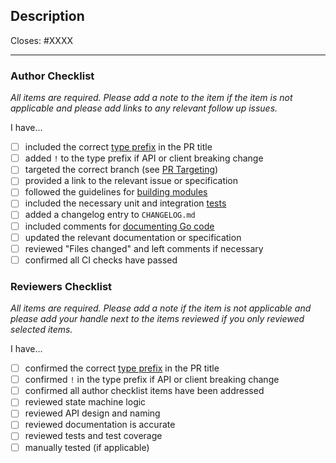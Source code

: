 <!--
The default pull request template is for types feat, fix, or refactor.
For other templates, add one of the following parameters to the url:
- template=docs.md
- template=other.md
-->

## Description

Closes: #XXXX

<!-- Add a description of the changes that this PR introduces and the files that
are the most critical to review. -->

---

### Author Checklist

*All items are required. Please add a note to the item if the item is not applicable and
please add links to any relevant follow up issues.*

I have...

* [ ] included the correct [type prefix](https://github.com/commitizen/conventional-commit-types/blob/v3.0.0/index.json) in the PR title
* [ ] added `!` to the type prefix if API or client breaking change
* [ ] targeted the correct branch (see [PR Targeting](https://github.com/cosmos/cosmos-sdk/blob/main/CONTRIBUTING.md#pr-targeting))
* [ ] provided a link to the relevant issue or specification
* [ ] followed the guidelines for [building modules](https://github.com/cosmos/cosmos-sdk/blob/main/docs/docs/building-modules)
* [ ] included the necessary unit and integration [tests](https://github.com/cosmos/cosmos-sdk/blob/main/CONTRIBUTING.md#testing)
* [ ] added a changelog entry to `CHANGELOG.md`
* [ ] included comments for [documenting Go code](https://blog.golang.org/godoc)
* [ ] updated the relevant documentation or specification
* [ ] reviewed "Files changed" and left comments if necessary
* [ ] confirmed all CI checks have passed

### Reviewers Checklist

*All items are required. Please add a note if the item is not applicable and please add
your handle next to the items reviewed if you only reviewed selected items.*

I have...

* [ ] confirmed the correct [type prefix](https://github.com/commitizen/conventional-commit-types/blob/v3.0.0/index.json) in the PR title
* [ ] confirmed `!` in the type prefix if API or client breaking change
* [ ] confirmed all author checklist items have been addressed 
* [ ] reviewed state machine logic
* [ ] reviewed API design and naming
* [ ] reviewed documentation is accurate
* [ ] reviewed tests and test coverage
* [ ] manually tested (if applicable)
